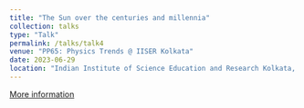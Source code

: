 ```yaml
---
title: "The Sun over the centuries and millennia"
collection: talks
type: "Talk"
permalink: /talks/talk4
venue: "PP65: Physics Trends @ IISER Kolkata"
date: 2023-06-29
location: "Indian Institute of Science Education and Research Kolkata, IN"
---
```


[More information](https://calendar.iiserkol.ac.in/signage/1233731/#/)

